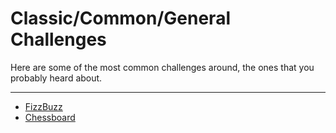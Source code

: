 # Classic/Common/General Challenges

Here are some of the most common challenges around, the ones that you probably heard about.

<hr>

- [FizzBuzz](001/fizzbuzz.md)
- [Chessboard](002/chessboard.md)
